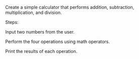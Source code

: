 Create a simple calculator that performs addition, subtraction, multiplication, and division.

Steps:

Input two numbers from the user.

Perform the four operations using math operators.

Print the results of each operation.

